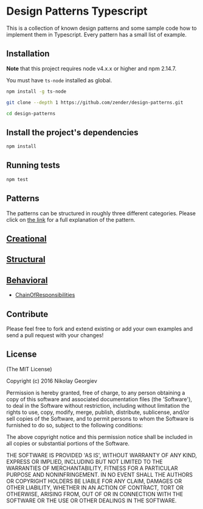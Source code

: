 # Design Patterns Typescript

This is a collection of known design patterns and some sample code how to implement them in Typescript. Every pattern has a small list of example.

## Installation

**Note** that this  project requires node v4.x.x or higher and npm 2.14.7.

You must have `ts-node` installed as global.

```bash
npm install -g ts-node
```

```bash
git clone --depth 1 https://github.com/zender/design-patterns.git

cd design-patterns
```

## Install the project's dependencies

```bash
npm install
```

## Running tests

```bash
npm test
```


## Patterns

The patterns can be structured in roughly three different categories. Please click on [the link](http://www.tutorialspoint.com/design_pattern/) for a full explanation of the pattern.

## [Creational](Creational)


## [Structural](Structural)



## [Behavioral](Behavioral)

* [ChainOfResponsibilities](/src/Behavioral/ChainOfResponsibility/index.md)

## Contribute

Please feel free to fork and extend existing or add your own examples and send a pull request with your changes!

## License

(The MIT License)

Copyright (c) 2016 Nikolay Georgiev

Permission is hereby granted, free of charge, to any person obtaining
a copy of this software and associated documentation files (the
'Software'), to deal in the Software without restriction, including
without limitation the rights to use, copy, modify, merge, publish,
distribute, sublicense, and/or sell copies of the Software, and to
permit persons to whom the Software is furnished to do so, subject to
the following conditions:

The above copyright notice and this permission notice shall be
included in all copies or substantial portions of the Software.

THE SOFTWARE IS PROVIDED 'AS IS', WITHOUT WARRANTY OF ANY KIND,
EXPRESS OR IMPLIED, INCLUDING BUT NOT LIMITED TO THE WARRANTIES OF
MERCHANTABILITY, FITNESS FOR A PARTICULAR PURPOSE AND NONINFRINGEMENT.
IN NO EVENT SHALL THE AUTHORS OR COPYRIGHT HOLDERS BE LIABLE FOR ANY
CLAIM, DAMAGES OR OTHER LIABILITY, WHETHER IN AN ACTION OF CONTRACT,
TORT OR OTHERWISE, ARISING FROM, OUT OF OR IN CONNECTION WITH THE
SOFTWARE OR THE USE OR OTHER DEALINGS IN THE SOFTWARE.
